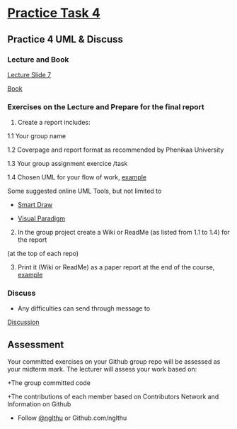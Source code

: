 # [Practice Task 4](https://nglthu.github.io/OOP_References/Practice_week4) 

## Practice 4 UML & Discuss

### Lecture and Book


[Lecture Slide 7](https://nglthu.github.io/OOP_References/Slides/UML.pdf)

[Book](https://nglthu.github.io/Books/java/BruceEckel_Thinking_in_Java_4th_Edition.pdf)

### Exercises on the Lecture and Prepare for the final report


1. Create a report includes:
   
1.1 Your group name
   
1.2 Coverpage and report format as recommended by Phenikaa University   

1.3 Your group assignment exercice /task

1.4 Chosen UML for your flow of work, [example](https://nglthu.github.io/OOP_References/UML)
   
   Some suggested online UML Tools, but not limited to
   
   + [Smart Draw](https://app.smartdraw.com/?nsu=1)
     
   + [Visual Paradigm](https://online.visual-paradigm.com/drive/#diagramlist:proj=0&diagram=list)


2. In the group project create a Wiki or ReadMe (as listed from 1.1 to 1.4) for the report
  
(at the top of each repo)

3. Print it (Wiki or ReadMe) as a paper report at the end of the course, [example](https://github.com/nglthu/OOP_References/wiki/Management_for_Hospital)


### Discuss
+ Any difficulties can send through message to 

[Discussion](https://github.com/nglthu/OOP_References/discussions)

## Assessment

Your committed exercises on your Github group repo will be assessed as your midterm mark.
The lecturer will assess your work based on:

+The group committed code

+The contributions of each member based on Contributors Network and Information on Github


+ Follow [@nglthu](https://github.com/nglthu) or Github.com/nglthu

 
